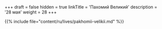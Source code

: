 +++
draft = false
hidden = true
linkTitle = 'Пахомий Великий'
description = '28 мая'
weight = 28
+++

{{% include file="content/ru/lives/pakhomii-velikii.md" %}}
